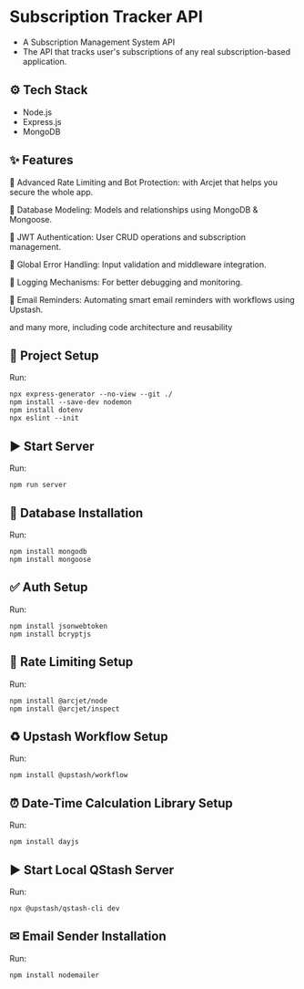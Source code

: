 # Subscription Tracker API
+ A Subscription Management System API
+ The API that tracks user's subscriptions of any real subscription-based application.

## ⚙️ Tech Stack
+ Node.js
+ Express.js
+ MongoDB

## ✨ Features
💎 Advanced Rate Limiting and Bot Protection: with Arcjet that helps you secure the whole app.

💎 Database Modeling: Models and relationships using MongoDB & Mongoose.

💎 JWT Authentication: User CRUD operations and subscription management.

💎 Global Error Handling: Input validation and middleware integration.

💎 Logging Mechanisms: For better debugging and monitoring.

💎 Email Reminders: Automating smart email reminders with workflows using Upstash.

and many more, including code architecture and reusability

## 🚀 Project Setup
Run:
```
npx express-generator --no-view --git ./
npm install --save-dev nodemon
npm install dotenv
npx eslint --init
```
## ▶ Start Server
Run:
```
npm run server
```
## 💾 Database Installation
Run:
```
npm install mongodb
npm install mongoose
```

## ✅ Auth Setup
Run:
```
npm install jsonwebtoken
npm install bcryptjs
```
## 🚫 Rate Limiting Setup
Run:
```
npm install @arcjet/node
npm install @arcjet/inspect
```
## ♻ Upstash Workflow Setup
Run:
```
npm install @upstash/workflow
```
## ⏰ Date-Time Calculation Library Setup
Run:
```
npm install dayjs
```
## ▶ Start Local QStash Server
Run:
```
npx @upstash/qstash-cli dev
```
## ✉ Email Sender Installation
Run:
```
npm install nodemailer
```
